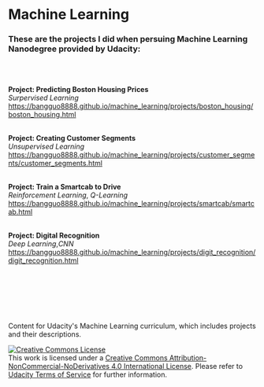 # Machine Learning

### These are the projects I did when persuing Machine Learning Nanodegree provided by Udacity: ###
<br /><br />

**Project: Predicting Boston Housing Prices**<br />
_Surpervised Learning_<br />
https://bangguo8888.github.io/machine_learning/projects/boston_housing/boston_housing.html 
<br /><br />

**Project: Creating Customer Segments**<br />
_Unsupervised Learning_<br />
https://bangguo8888.github.io/machine_learning/projects/customer_segments/customer_segments.html 
<br /><br />

**Project: Train a Smartcab to Drive**<br />
_Reinforcement Learning_, _Q-Learning_<br />
https://bangguo8888.github.io/machine_learning/projects/smartcab/smartcab.html 
<br /><br />

**Project: Digital Recognition** <br />
_Deep Learning_,_CNN_ <br />
https://bangguo8888.github.io/machine_learning/projects/digit_recognition/digit_recognition.html 
<br /><br /><br /><br /><br /><br /><br />



Content for Udacity's Machine Learning curriculum, which includes projects and their descriptions.

<a rel="license" href="http://creativecommons.org/licenses/by-nc-nd/4.0/"><img alt="Creative Commons License" style="border-width:0" src="https://i.creativecommons.org/l/by-nc-nd/4.0/88x31.png" /></a><br />This work is licensed under a <a rel="license" href="http://creativecommons.org/licenses/by-nc-nd/4.0/">Creative Commons Attribution-NonCommercial-NoDerivatives 4.0 International License</a>. Please refer to [Udacity Terms of Service](https://www.udacity.com/legal) for further information.
